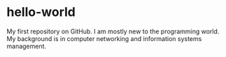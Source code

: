 # hello-world
My first repository on GitHub.
I am mostly new to the programming world. My background is in computer networking and information systems management.
